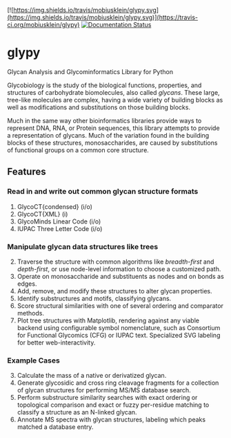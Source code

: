 [![https://img.shields.io/travis/mobiusklein/glypy.svg](https://img.shields.io/travis/mobiusklein/glypy.svg)](https://travis-ci.org/mobiusklein/glypy)
[![Documentation Status](https://readthedocs.org/projects/glypy/badge/?version=master)](http://glypy.readthedocs.org/en/master/?badge=master)
# glypy
Glycan Analysis and Glycominformatics Library for Python

Glycobiology is the study of the biological functions, properties, and structures of carbohydrate biomolecules,
also called *glycans*. These large, tree-like molecules are complex, having a wide variety of building blocks
as well as modifications and substitutions on those building blocks.

Much in the same way other bioinformatics libraries provide ways to represent DNA, RNA, or Protein sequences,
this library attempts to provide a representation of glycans. Much of the variation found in the
building blocks of these structures, monosaccharides, are caused by substitutions of functional groups on a
common core structure.

## Features

### Read in and write out common glycan structure formats
1. GlycoCT{condensed} (i/o)
1. GlycoCT{XML} (i)
1. GlycoMinds Linear Code (i/o)
1. IUPAC Three Letter Code (i/o)

### Manipulate glycan data structures like trees
2. Traverse the structure with common algorithms like *breadth-first* and *depth-first*, or use node-level information to choose a customized path.
2. Operate on monosaccharide and substituents as nodes and on bonds as edges.
2. Add, remove, and modify these structures to alter glycan properties.
3. Identify substructures and motifs, classifying glycans.
4. Score structural similarities with one of several ordering and comparator methods.
6. Plot tree structures with Matplotlib, rendering against any viable backend using configurable symbol nomenclature, such as Consortium for Functional Glycomics (CFG) or IUPAC text. Specialized SVG labeling for better web-interactivity.

### Example Cases
3. Calculate the mass of a native or derivatized glycan.
3. Generate glycosidic and cross ring cleavage fragments for a collection of glycan structures for performing MS/MS database search.
3. Perform substructure similarity searches with exact ordering or topological comparison and exact or fuzzy per-residue matching to classify a structure as an N-linked glycan.
3. Annotate MS spectra with glycan structures, labeling which peaks matched a database entry.

